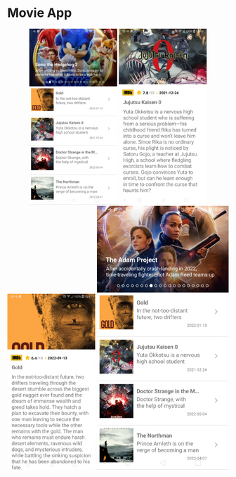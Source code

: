 # Movie App



<p align="center">
<a href = ""><img src="https://github.com/mahmut-salih-cicek/The-Move-Iedb-App/blob/main/ss/Screenshot_20220422-154045.png?raw=true" width="200px"></a>
<a href = ""><img src="https://github.com/mahmut-salih-cicek/The-Move-Iedb-App/blob/main/ss/Screenshot_20220422-154054.png?raw=true" width="200px"></a>
<a href = ""><img src="https://github.com/mahmut-salih-cicek/The-Move-Iedb-App/blob/main/ss/Screenshot_20220422-154125.png?raw=true" width="200px"></a>
  <a href = ""><img src="https://github.com/mahmut-salih-cicek/The-Move-Iedb-App/blob/main/ss/Screenshot_20220422-154236.png?raw=true" width="300px"></a>
</p>
